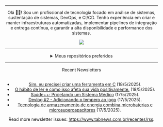 <div align="center">
<hr>
<p>Olá 👋🏾! Sou um profissional de tecnologia focado em análise de sistemas, sustentação de sistemas, DevOps, e CI/CD. Tenho experiência em criar e manter infraestruturas automatizadas, implementar pipelines de integração e entrega contínua, e garantir a alta disponibilidade e performance dos sistemas.</p>
  <img src="https://media.giphy.com/media/yAGIvCiwPJn5C/giphy.gif">
<hr>
  <details>
  <summary>Meus repositórios preferidos</summary>
  <br />
  Alguns dos meus melhores repositórios:
  <br />
<br />
  <ul><li><a href=https://github.com/commitgeist/aluratube target="_blank" rel="noopener noreferrer">commitgeist/aluratube</a> (<b>0</b> ✨ and <b>0</b> 🍴): Aluratube - Desenvolvido durante a imersão React da Alura no final de 2022</li><li><a href=https://github.com/commitgeist/nlw-ia target="_blank" rel="noopener noreferrer">commitgeist/nlw-ia</a> (<b>0</b> ✨ and <b>0</b> 🍴): Projeto desenvolvido durante a NLW IA - Usando a API da OPENAI</li><li><a href=https://github.com/commitgeist/nlw-journey-ia target="_blank" rel="noopener noreferrer">commitgeist/nlw-journey-ia</a> (<b>0</b> ✨ and <b>0</b> 🍴): NLW IA - Agent de viagens usando python + langchain + GPT</li>
<li>More coming soon :).</li>
</ul>
  </details>
  <hr/>
    <summary>Recent Newsletters</summary>
  <br />
  <ul>
    <li><a href=https://www.tabnews.com.br/opatrickmns/sim-eu-precisei-criar-uma-ferramenta-em-c target="_blank" rel="noopener noreferrer">Sim, eu precisei criar uma ferramenta em C</a> (18/5/2025).</li><li><a href=https://www.tabnews.com.br/nozkel/o-habito-de-ler-e-como-isso-afeta-sua-vida-positivamente target="_blank" rel="noopener noreferrer">O hábito de ler e como isso afeta sua vida positivamente.</a> (18/5/2025).</li><li><a href=https://www.tabnews.com.br/sauloFerroMaciel/saude-projetando-um-sistema-medico target="_blank" rel="noopener noreferrer">Saúde++: Projetando um Sistema Médico</a> (17/5/2025).</li><li><a href=https://www.tabnews.com.br/joashneves/devlog-2-adicionando-o-tempero-ao-jogo target="_blank" rel="noopener noreferrer">Devlog #2 - Adicionando o tempero ao jogo</a> (17/5/2025).</li><li><a href=https://www.tabnews.com.br/NewsletterOficial/tecnologia-de-armazenamento-de-energia-combina-microbaterias-e-microsupercapacitores target="_blank" rel="noopener noreferrer">Tecnologia de armazenamento de energia combina microbaterias e microsupercapacitores</a> (17/5/2025).</li>
  </ul>
<p>Read more newsletter issues: <a href="https://www.tabnews.com.br/recentes/rss">https://www.tabnews.com.br/recentes/rss</a>.</p>
  </details>

